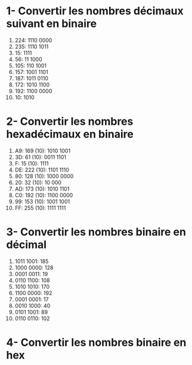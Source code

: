 # 1- Convertir les nombres décimaux suivant en binaire

1. 224: 1110 0000
2. 235: 1110 1011
3. 15: 1111
4. 56: 11 1000
5. 105: 110 1001
6. 157: 1001 1101
7. 187: 1011 0110
8. 172: 1010 1100
9. 192: 1100 0000
10. 10: 1010

# 2- Convertir les nombres hexadécimaux en binaire
1. A9: 169 (10): 1010 1001
2. 3D: 61 (10): 0011 1101
3. F: 15 (10): 1111
4. DE: 222 (10): 1101 1110
5. 80: 128 (10): 1000 0000
6. 20: 32 (10): 10 000
7. AD: 173 (10): 1010 1101
8. C0: 192 (10): 1100 0000
9. 99: 153 (10): 1001 1001
10. FF: 255 (10): 1111 1111

# 3- Convertir les nombres binaire en décimal
1. 1011 1001: 185
2. 1000 0000: 128
3. 0001 0011: 19 
4. 0110 1100: 108
5. 1010 1010: 170
6. 1100 0000: 192
7. 0001 0001: 17
8. 0010 1000: 40
9. 0101 1001: 89
10. 0110 0110: 102

# 4- Convertir les nombres binaire en hex
